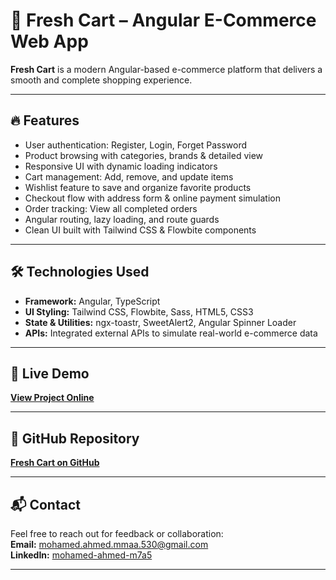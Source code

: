 # 🛒 Fresh Cart – Angular E-Commerce Web App

**Fresh Cart** is a modern Angular-based e-commerce platform that delivers a smooth and complete shopping experience.

---

## 🔥 Features

- User authentication: Register, Login, Forget Password
- Product browsing with categories, brands & detailed view
- Responsive UI with dynamic loading indicators
- Cart management: Add, remove, and update items
- Wishlist feature to save and organize favorite products
- Checkout flow with address form & online payment simulation
- Order tracking: View all completed orders
- Angular routing, lazy loading, and route guards
- Clean UI built with Tailwind CSS & Flowbite components

---

## 🛠️ Technologies Used

- **Framework:** Angular, TypeScript
- **UI Styling:** Tailwind CSS, Flowbite, Sass, HTML5, CSS3
- **State & Utilities:** ngx-toastr, SweetAlert2, Angular Spinner Loader
- **APIs:** Integrated external APIs to simulate real-world e-commerce data

---

## 🚀 Live Demo

[**View Project Online**](https://fresh-cart-m5d-app.vercel.app)

---

## 📂 GitHub Repository

[**Fresh Cart on GitHub**](https://github.com/Mohamed-Ahmed530/Fresh-Cart)

---

## 📬 Contact

Feel free to reach out for feedback or collaboration:\
**Email:** [mohamed.ahmed.mmaa.530@gmail.com](mailto:mohamed.ahmed.mmaa.530@gmail.com)\
**LinkedIn:** [mohamed-ahmed-m7a5](https://www.linkedin.com/in/mohamed-ahmed-m7a5)

---

